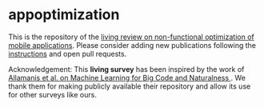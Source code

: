 # appoptimization

This is the repository of the [living review on non-functional optimization of mobile applications](https://solar.cs.ucl.ac.uk/appoptimization.github.io/).
Please consider adding new publications following the [instructions](https://solar.cs.ucl.ac.uk/appoptimization.github.io/contribution.html) and open pull requests.

Acknowledgement: This **living survey** has been inspired by the work of [Allamanis et al. on Machine Learning for Big Code and Naturalness ](https://ml4code.github.io/).
We thank them for making publicly available their repository and allow its use for other surveys like ours.
